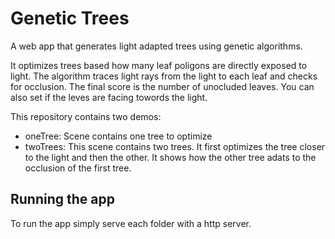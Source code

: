 # Genetic Trees
A web app that generates light adapted trees using genetic algorithms.

It optimizes trees based how many leaf poligons are directly exposed to light. The algorithm traces light rays from the light to each leaf and checks for occlusion. The final score is the number of unocluded leaves. You can also set if the leves are facing towords the light.

This repository contains two demos:
* oneTree: Scene contains one tree to optimize
* twoTrees: This scene contains two trees. It first optimizes the tree closer to the light and then the other. It shows how the other tree adats to the occlusion of the first tree.

## Running the app
To run the app simply serve each folder with a http server.
